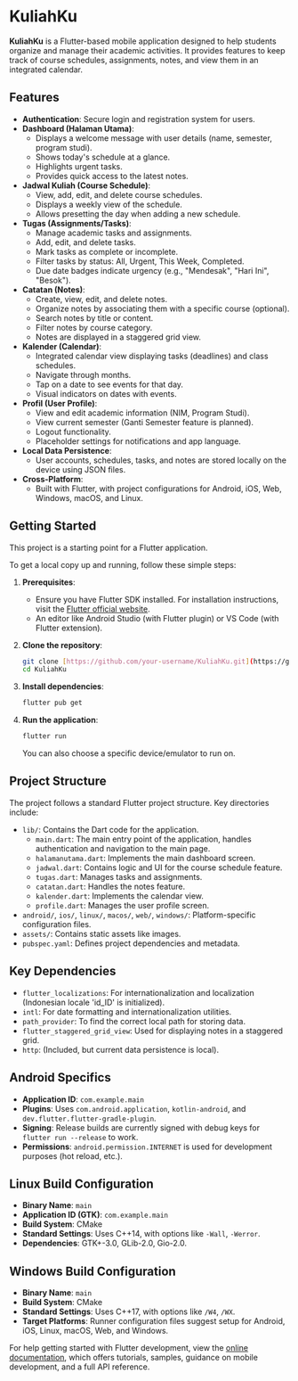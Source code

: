 # KuliahKu

**KuliahKu** is a Flutter-based mobile application designed to help students organize and manage their academic activities. It provides features to keep track of course schedules, assignments, notes, and view them in an integrated calendar.

## Features

* **Authentication**: Secure login and registration system for users.
* **Dashboard (Halaman Utama)**:
    * Displays a welcome message with user details (name, semester, program studi).
    * Shows today's schedule at a glance.
    * Highlights urgent tasks.
    * Provides quick access to the latest notes.
* **Jadwal Kuliah (Course Schedule)**:
    * View, add, edit, and delete course schedules.
    * Displays a weekly view of the schedule.
    * Allows presetting the day when adding a new schedule.
* **Tugas (Assignments/Tasks)**:
    * Manage academic tasks and assignments.
    * Add, edit, and delete tasks.
    * Mark tasks as complete or incomplete.
    * Filter tasks by status: All, Urgent, This Week, Completed.
    * Due date badges indicate urgency (e.g., "Mendesak", "Hari Ini", "Besok").
* **Catatan (Notes)**:
    * Create, view, edit, and delete notes.
    * Organize notes by associating them with a specific course (optional).
    * Search notes by title or content.
    * Filter notes by course category.
    * Notes are displayed in a staggered grid view.
* **Kalender (Calendar)**:
    * Integrated calendar view displaying tasks (deadlines) and class schedules.
    * Navigate through months.
    * Tap on a date to see events for that day.
    * Visual indicators on dates with events.
* **Profil (User Profile)**:
    * View and edit academic information (NIM, Program Studi).
    * View current semester (Ganti Semester feature is planned).
    * Logout functionality.
    * Placeholder settings for notifications and app language.
* **Local Data Persistence**:
    * User accounts, schedules, tasks, and notes are stored locally on the device using JSON files.
* **Cross-Platform**:
    * Built with Flutter, with project configurations for Android, iOS, Web, Windows, macOS, and Linux.

## Getting Started

This project is a starting point for a Flutter application.

To get a local copy up and running, follow these simple steps:

1.  **Prerequisites**:
    * Ensure you have Flutter SDK installed. For installation instructions, visit the [Flutter official website](https://flutter.dev/docs/get-started/install).
    * An editor like Android Studio (with Flutter plugin) or VS Code (with Flutter extension).

2.  **Clone the repository**:
    ```sh
    git clone [https://github.com/your-username/KuliahKu.git](https://github.com/your-username/KuliahKu.git)
    cd KuliahKu
    ```

3.  **Install dependencies**:
    ```sh
    flutter pub get
    ```

4.  **Run the application**:
    ```sh
    flutter run
    ```
    You can also choose a specific device/emulator to run on.

## Project Structure

The project follows a standard Flutter project structure. Key directories include:

* `lib/`: Contains the Dart code for the application.
    * `main.dart`: The main entry point of the application, handles authentication and navigation to the main page.
    * `halamanutama.dart`: Implements the main dashboard screen.
    * `jadwal.dart`: Contains logic and UI for the course schedule feature.
    * `tugas.dart`: Manages tasks and assignments.
    * `catatan.dart`: Handles the notes feature.
    * `kalender.dart`: Implements the calendar view.
    * `profile.dart`: Manages the user profile screen.
* `android/`, `ios/`, `linux/`, `macos/`, `web/`, `windows/`: Platform-specific configuration files.
* `assets/`: Contains static assets like images.
* `pubspec.yaml`: Defines project dependencies and metadata.

## Key Dependencies

* `flutter_localizations`: For internationalization and localization (Indonesian locale 'id_ID' is initialized).
* `intl`: For date formatting and internationalization utilities.
* `path_provider`: To find the correct local path for storing data.
* `flutter_staggered_grid_view`: Used for displaying notes in a staggered grid.
* `http`: (Included, but current data persistence is local).

## Android Specifics

* **Application ID**: `com.example.main`
* **Plugins**: Uses `com.android.application`, `kotlin-android`, and `dev.flutter.flutter-gradle-plugin`.
* **Signing**: Release builds are currently signed with debug keys for `flutter run --release` to work.
* **Permissions**: `android.permission.INTERNET` is used for development purposes (hot reload, etc.).

## Linux Build Configuration

* **Binary Name**: `main`
* **Application ID (GTK)**: `com.example.main`
* **Build System**: CMake
* **Standard Settings**: Uses C++14, with options like `-Wall`, `-Werror`.
* **Dependencies**: GTK+-3.0, GLib-2.0, Gio-2.0.

## Windows Build Configuration

* **Binary Name**: `main`
* **Build System**: CMake
* **Standard Settings**: Uses C++17, with options like `/W4`, `/WX`.
* **Target Platforms**: Runner configuration files suggest setup for Android, iOS, Linux, macOS, Web, and Windows.

For help getting started with Flutter development, view the
[online documentation](https://docs.flutter.dev/), which offers tutorials,
samples, guidance on mobile development, and a full API reference.
